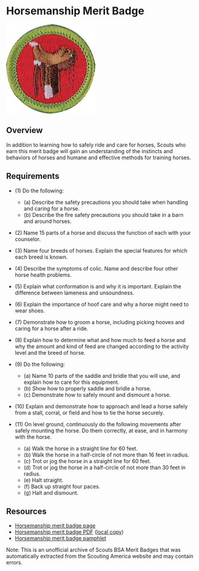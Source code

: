 

# Horsemanship Merit Badge

![Horsemanship Merit Badge](images/horsemanship-merit-badge.jpg)

## Overview



In addition to learning how to safely ride and care for horses, Scouts who earn this merit badge will gain an understanding of the instincts and behaviors of horses and humane and effective methods for training horses.

## Requirements

* (1) Do the following:
    * (a) Describe the safety precautions you should take when handling and caring for a horse.
    * (b) Describe the fire safety precautions you should take in a barn and around horses.


* (2) Name 15 parts of a horse and discuss the function of each with your counselor.
* (3) Name four breeds of horses. Explain the special features for which each breed is known.
* (4) Describe the symptoms of colic. Name and describe four other horse health problems.
* (5) Explain what conformation is and why it is important. Explain the difference between lameness and unsoundness.
* (6) Explain the importance of hoof care and why a horse might need to wear shoes.
* (7) Demonstrate how to groom a horse, including picking hooves and caring for a horse after a ride.
* (8) Explain how to determine what and how much to feed a horse and why the amount and kind of feed are changed according to the activity level and the breed of horse.
* (9) Do the following:
    * (a) Name 10 parts of the saddle and bridle that you will use, and explain how to care for this equipment.
    * (b) Show how to properly saddle and bridle a horse.
    * (c) Demonstrate how to safely mount and dismount a horse.


* (10) Explain and demonstrate how to approach and lead a horse safely from a stall, corral, or field and how to tie the horse securely.
* (11) On level ground, continuously do the following movements after safely mounting the horse. Do them correctly, at ease, and in harmony with the horse.
    * (a) Walk the horse in a straight line for 60 feet.
    * (b) Walk the horse in a half-circle of not more than 16 feet in radius.
    * (c) Trot or jog the horse in a straight line for 60 feet.
    * (d) Trot or jog the horse in a half-circle of not more than 30 feet in radius.
    * (e) Halt straight.
    * (f) Back up straight four paces.
    * (g) Halt and dismount.




## Resources

- [Horsemanship merit badge page](https://www.scouting.org/merit-badges/horsemanship/)
- [Horsemanship merit badge PDF](https://filestore.scouting.org/filestore/Merit_Badge_ReqandRes/Horsemanship.pdf) ([local copy](files/horsemanship-merit-badge.pdf))
- [Horsemanship merit badge pamphlet](None)

Note: This is an unofficial archive of Scouts BSA Merit Badges that was automatically extracted from the Scouting America website and may contain errors.